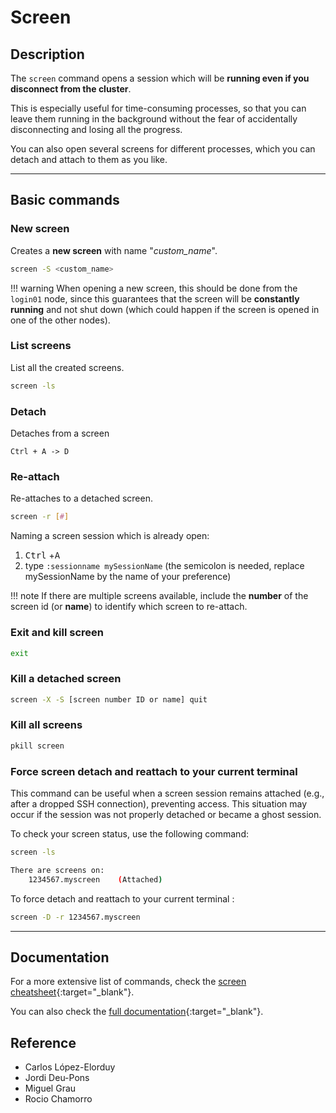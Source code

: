 # Screen

## Description

The `screen` command opens a session which will be **running even if you disconnect from the cluster**.

This is especially useful for time-consuming processes, so that you can leave them running in the background without the fear of accidentally disconnecting and losing all the progress.

You can also open several screens for different processes, which you can detach and attach to them as you like.

---

## Basic commands

### New screen

Creates a **new screen** with name "*custom_name*".

```bash
screen -S <custom_name>
```

!!! warning
    When opening a new screen, this should be done from the `login01` node, since this guarantees that the screen will be **constantly running** and not shut down (which could happen if the screen is opened in one of the other nodes).

### List screens

List all the created screens.

```bash
screen -ls
```

### Detach

Detaches from a screen

```text
Ctrl + A -> D
```

### Re-attach

Re-attaches to a detached screen.

```bash
screen -r [#]
```

Naming a screen session which is already open: 
1. <kbd>Ctrl</kbd> +<kbd>A</kbd>
2. type `:sessionname mySessionName` (the semicolon is needed, replace mySessionName by the name of your preference)


!!! note
    If there are multiple screens available, include the **number** of the screen id (or **name**) to identify which screen to re-attach.

### Exit and kill screen

```bash
exit
```

### Kill a detached screen

```bash
screen -X -S [screen number ID or name] quit
```

### Kill all screens

```bash
pkill screen
```

### Force screen detach and reattach to your current terminal

This command can be useful when a screen session remains attached (e.g., after a dropped SSH connection), preventing access. This situation may occur if the session was not properly detached or became a ghost session.

To check your screen status, use the following command:

```bash
screen -ls

There are screens on:
	1234567.myscreen	(Attached)
```

To force detach and reattach to your current terminal :

```bash
screen -D -r 1234567.myscreen
```

---

## Documentation

For a more extensive list of commands, check the [screen cheatsheet](https://quickref.me/screen){:target="_blank"}.

You can also check the [full documentation](https://www.gnu.org/software/screen/manual/screen.html){:target="_blank"}.

## Reference

- Carlos López-Elorduy
- Jordi Deu-Pons
- Miguel Grau
- Rocio Chamorro
  
